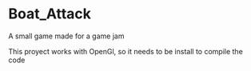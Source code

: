 # Boat_Attack
A small game made for a game jam


This proyect works with OpenGl, so it needs to be install to compile the code
